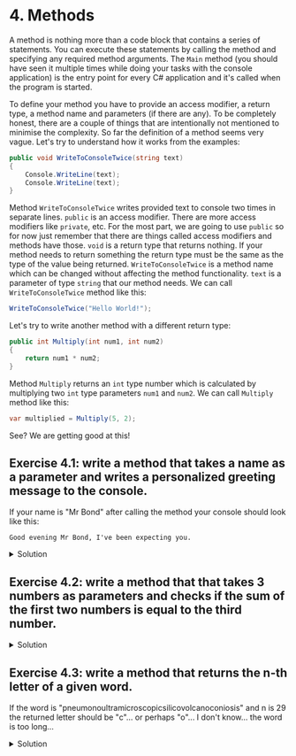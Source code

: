 # 4. Methods

A method is nothing more than a code block that contains a series of statements. You can execute these statements by calling the method and specifying any required method arguments. The `Main` method (you should have seen it multiple times while doing your tasks with the console application) is the entry point for every C# application and it's called when the program is started. 

To define your method you have to provide an access modifier, a return type, a method name and parameters (if there are any). To be completely honest, there are a couple of things that are intentionally not mentioned to minimise the complexity. So far the definition of a method seems very vague. Let's try to understand how it works from the examples:
```csharp
public void WriteToConsoleTwice(string text)
{
    Console.WriteLine(text);
    Console.WriteLine(text);
}
```
Method `WriteToConsoleTwice` writes provided text to console two times in separate lines. `public` is an access modifier. There are more access modifiers like `private`, etc. For the most part, we are going to use `public` so for now just remember that there are things called access modifiers and methods have those. `void` is a return type that returns nothing. If your method needs to return something the return type must be the same as the type of the value being returned. `WriteToConsoleTwice` is a method name which can be changed without affecting the method functionality. `text` is a parameter of type `string` that our method needs. We can call `WriteToConsoleTwice` method like this:
```csharp
WriteToConsoleTwice("Hello World!");
```
Let's try to write another method with a different return type:
```csharp
public int Multiply(int num1, int num2)
{
    return num1 * num2;
}
```
Method `Multiply` returns an `int` type number which is calculated by multiplying two `int` type parameters `num1` and `num2`. We can call `Multiply` method like this:
```csharp
var multiplied = Multiply(5, 2);
```
See? We are getting good at this!

## Exercise 4.1: write a method that takes a name as a parameter and writes a personalized greeting message to the console.

If your name is "Mr Bond" after calling the method your console should look like this:
```
Good evening Mr Bond, I've been expecting you.
```

<details>
<summary>Solution</summary>
<p>
    
### Step 1
Define a method:
```csharp
public void WriteGreetingToConsole(string name)
{
}
```
### Step 2
Implement the defined method:
```csharp
public void WriteGreetingToConsole(string name)
{
    Console.WriteLine("Good evening " + name + ", I've been expecting you.");
}
```
### Step 3
Call the method to test it. If you want to test it from a console app `Program` class, you must make the method `static`:
```csharp
class Program
{
    static void Main(string[] args)
    {
        WriteGreetingToConsole("Mr Bond");
    }

    public static void WriteGreetingToConsole(string name)
    {
        Console.WriteLine("Good evening " + name + ", I've been expecting you.");
    }
}
```
</p>
</details>

## Exercise 4.2: write a method that that takes 3 numbers as parameters and checks if the sum of the first two numbers is equal to the third number.

<details>
<summary>Solution</summary>
<p>
    
### Step 1
Define a method:
```csharp
public bool CheckSumOfTwoNumbers(int num1, int num2, int sum)
{
}
```
### Step 2
Implement the defined method:
```csharp
public bool CheckSumOfTwoNumbers(int num1, int num2, int sum)
{
    return num1 + num2 == sum;
}
```
### Step 3
Call the method to test it. 
</p>
</details>

## Exercise 4.3: write a method that returns the n-th letter of a given word.

If the word is "pneumonoultramicroscopicsilicovolcanoconiosis" and n is 29 the returned letter should be "c"... or perhaps "o"... I don't know... the word is too long...

<details>
<summary>Solution</summary>
<p>
    
### Step 1
Define a method:
```csharp
public char GetLetter(string word, int n)
{
}
```
### Step 2
Implement the defined method:
```csharp
public char GetLetter(string word, int n)
{
    return word[n];
}
```
### Step 3
Call the method to test it. 
</p>
</details>
